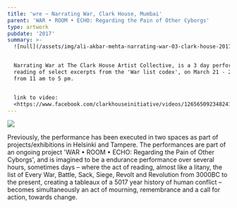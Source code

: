 ```yaml
---
title: 'wre ~ Narrating War, Clark House, Mumbai'
parent: 'WAR • ROOM • ECHO: Regarding the Pain of Other Cyborgs'
type: artwork
pubdate: '2017'
summary: >-
  ![null](/assets/img/ali-akbar-mehta-narrating-war-03-clark-house-2017.jpg)


  Narrating War at The Clark House Artist Collective, is a 3 day performance
  reading of select excerpts from the 'War list codex', on March 21 - 23, 2017,
  from 11 am to 5 pm.


  link to video:
  <https://www.facebook.com/clarkhouseinitiative/videos/1265650923482416/>
---
```

![](/assets/img/ali-akbar-mehta-narrating-war-01-clark-house-2017.jpg)

Previously, the performance has been executed in two spaces as part of projects/exhibitions in Helsinki and Tampere. The performances are part of an ongoing project 'WAR • ROOM • ECHO: Regarding the Pain of Other Cyborgs', and is imagined to be a endurance performance over several hours, sometimes days – where the act of reading, almost like a litany, the list of Every War, Battle, Sack, Siege, Revolt and Revolution from 3000BC to the present, creating a tableaux of a 5017 year history of human conflict – becomes simultaneously an act of mourning, remembrance and a call for action, towards change.
